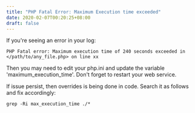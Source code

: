 ```yaml
---
title: "PHP Fatal Error: Maximum Execution time exceeded"
date: 2020-02-07T00:20:25+08:00
draft: false
---
```


If you're seeing an error in your log:

```
PHP Fatal error: Maximum execution time of 240 seconds exceeded in </path/to/any_file.php> on line xx
```

Then you may need to edit your php.ini and update the variable 'maximum_execution_time'. Don't forget to restart your web service.

If issue persist, then overrides is being done in code. Search it as follows and fix accordingly:

```
grep -Ri max_execution_time ./*
```
